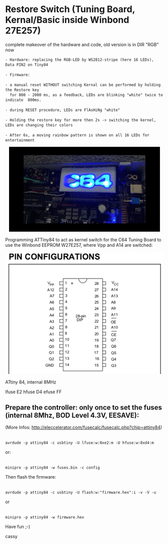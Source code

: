 # Restore Switch (Tuning Board, Kernal/Basic inside Winbond 27E257)

complete makeover of the hardware and code, old version is in DIR "RGB" now

    - Hardware: replacing the RGB-LED by WS2812-stripe (here 16 LEDs), Data PIN2 on Tiny84

    - Firmware: 

    - a manual reset WITHOUT switching Kernal can be performed by holding the Restore key 
      for 800 - 2000 ms, as a feedback, LEDs are blinking "white" twice to indicate  800ms. 

    - during RESET procedure, LEDs are FlAsHiNg "white"

    - Holding the restore key for more then 2s -> switching the kernel, LEDs are changing their colors

    - After 6s, a moving rainbow pattern is shown on all 16 LEDs for entertainment

<p align="center">
  <img src="ExpPortCover.gif">
</p>

Programming ATTiny84 to act as kernel switch for the C64 Tuning Board to use the Winbond EEPROM W27E257, where Vpp and A14 are switched:


<p align="center">
  <img src="W27E257.png">
</p>


 ATtiny 84, internal 8MHz
 
 lfuse E2
 hfuse D4
 efuse FF






Prepare the controller: only once to set the fuses (internal 8Mhz, BOD Level 4.3V, EESAVE):
---------------------------------------------
(More Infos: http://eleccelerator.com/fusecalc/fusecalc.php?chip=attiny84)

<code>
avrdude -p attiny84 -c usbtiny -U lfuse:w:0xe2:m -U hfuse:w:0xd4:m
</code>

or:

<code>
minipro -p attiny84 -w fuses.bin -c config
</code>

Then flash the firmware:

<code>
avrdude -p attiny84 -c usbtiny -U flash:w:"firmware.hex":i -v -V -u
</code>

or

<code>
minipro -p attiny84 -w firmware.hex
</code> 


Have fun ;-)

cassy

